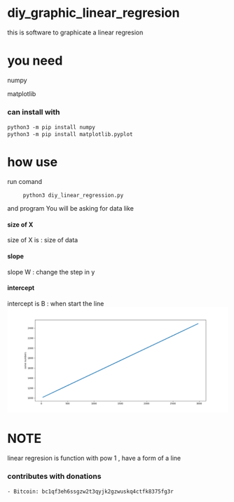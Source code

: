 # diy_graphic_linear_regresion
this is software to graphicate a linear regresion
# you need 

numpy

matplotlib

### can install with 

    python3 -m pip install numpy
    python3 -m pip install matplotlib.pyplot

# how use
run comand

         python3 diy_linear_regression.py

and program  You will be asking for data  like


#### size of X
size of X is : size of data
#### slope
slope W : change the step in y
#### intercept 
intercept is B  : when start the line
![diy_linear_regresion](diy_linear_regresion.png)
# NOTE 
linear regresion is function with pow 1 , have a form of a line 
### contributes with donations
	
	- Bitcoin: bc1qf3eh6ssgzw2t3qyjk2gzwuskq4ctfk8375fg3r
